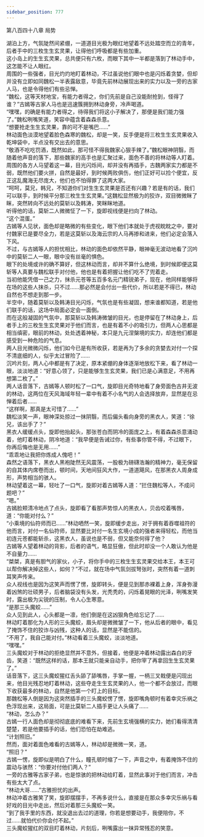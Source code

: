 ```yaml
---
sidebar_position: 777
---
```

 第八百四十八章 局势


湖泊上方，气氛陡然间紧绷，一道道目光极为眼红地望着不远处踏空而立的青年，后者手中的三枚生生玄灵果，让得他们呼吸都是有些加重。  
这小岛上的生生玄灵果，总共便只有六枚，而眼下其中一半都是落到了林动手中，这怎能不让人眼红。  
周围的一些强者，目光灼灼地盯着林动，不过虽说他们眼中也是闪烁着贪婪，但却并没有立即如同魏松一半表露敌意，毕竟先前林动展现出来的实力以及一旁的古家人马，也是令得他们有些忌惮。  
“魏松，这等天材地宝，有能力者得之，你们先前是自己没能耐抢到，怪得了谁？”古嫣等古家人马也是迅速簇拥到林动身旁，冷声喝道。  
“嘿嘿，的确是有能力者得之，待得我们将这小子解决了，那便是我们能力强了。”魏松咧嘴笑道，笑容中蕴含着森森杀意。  
“想要抢走生生玄灵果，靠的可不是嘴巴……”  
林动面色淡漠地望着脸色森寒的魏松，却是一笑，反手便是将三枚生生玄灵果收入乾坤袋中，半点没有交出去的意思。  
“敬酒不吃吃罚酒，既然如此，那可怪不得我魏家心狠手辣了。”魏松眼神阴翳，而随着他声音的落下，那些魏家的高手也是汇聚过来，面色不善的将林动等人盯着。  
周围的各方人马望着这一幕，目光闪烁间，却并没有再插手，古魏两家实力都是不弱，既然他们要火拼，自然是最好，到时候两败俱伤，他们正好可以捡个便宜，反正这乱魔海无尽庞大，他们也不怕得罪了这两大家。  
“呵呵，莫兄，韩兄，不知道你们对生生玄灵果是否还有兴趣？若是有的话，我们可以联手，到时候平分那三枚生生玄灵果。”这魏松显然极为的狡诈，双目微微眯了眯，突然转向不远处的莫斩以及韩涛，笑眯眯地道。  
听得他的话，莫斩二人微微怔了一下，旋即视线便是扫向了林动。  
“这个混蛋。”  
古嫣等人见状，面色却是略微的有些变化，眼下他们本就处于虎视眈眈之中，要对付魏家已是要尽全力，若是这莫斩以及海云宗的人马再掺和进来，他们必定会落入下风。  
不过，与古嫣等人的担忧相比，林动的面色却依然平静，眼神毫无波动地看了沉吟中的莫斩二人一眼，眼中没有丝毫的惧色。  
眼下的处境或许的确不算好，但这林动而言，却并不算什么绝境，到时候即便这莫斩等人真要与魏松联手对付他，他也是有着把握让他们吃不了兜着走。  
当初他能凭借一己之力，抹杀元苍等五百多名元门精锐弟子，现在，他同样能够将在场的这些人抹杀，只不过……那必然是会付出一些代价，所以若是不得已，林动自然也不想走到那一步。  
半空中，随着莫斩以及韩涛目光闪烁，气氛也是有些凝固，想来谁都知道，若是他们联手的话，这场中局面必定会一面倒。  
而在这般凝固的气氛中，那莫斩以及韩涛微皱的目光，也是停留在了林动身上，后者手上的三枚生生玄灵果对于他们而言，也是有着不小的吸引力，但两人心思都是相当缜密，眼前的林动，处处透着神秘，本只是九元涅槃境的实力，却连他们都是感受到一种危险的气息。  
两人目光微微闪烁，他们如今已是有所收获，若是再为了多余的贪婪去对付一个探不清底细的人，似乎太过冒险了……  
沉吟片刻，两人心中都是有了决定，原本紧绷的身体逐渐地放松下来，看了林动一眼，淡淡地道：“好意心领了，只是能够生生玄灵果，我们已是心满意足，不用再想第二枚了。”  
两人话音落下，古嫣等人顿时松了一口气，旋即目光奇特地看了身旁面色古井无波的林动，这两位在天风海域年轻一辈中有着不小名气的人会选择放弃，显然是在忌惮着后者……  
“这样啊，那真是太可惜了……”  
魏松淡笑一声，眼神深处掠过一抹阴翳，而后偏头看向身旁的黑衣人，笑道：“徐兄，该出手了？”  
黑衣人缓缓点头，旋即他抬起头，那张苍白而阴冷的面庞之上，有着森森杀意涌动着，他盯着林动，阴冷地道：“我早便是告诫过你，有些事你管不得，不过眼下，你再后悔也是无用……”  
“乖乖地让我把你炼成人傀吧！”  
森然之语落下，黑衣人黑袍陡然无风震荡，一股极为磅礴浩瀚的精神力，毫无保留的自其体内席卷而出，顿时间，天地间狂风大作，一道道飓风，在那黑衣人周身成形，声势相当的骇人。  
林动望着这一幕，轻吐了一口气，旋即对着古嫣等人道：“拦住魏松等人，不成问题吧？”  
“嗯。”  
古嫣脸颊清冷地点了点头，旋即看了看那声势惊人的黑衣人，贝齿咬着嘴唇，道：“你能对付么？”  
“小乘境的仙符师而已……”林动哂然一笑，旋即缓步走出，对于拥有着吞噬祖符的他而言，对付一名仙符师，显然要比对付一名生玄境小成的强者来得轻松，而他当初连元苍都能斩杀，这黑衣人，虽说也是不弱，但又能奈何得了他？  
古嫣等人望着林动的背影，后者的语气，略显狂傲，但此时却没一个人敢认为他是不自量力……  
“桀桀，真是有胆气的家伙，小子，将你手中的三枚生生玄灵果交给本王，本王可以帮你解决掉这些人，如何？”不过，就在场中气氛剑拔弩张时，突然有着一道刺耳笑声传来。  
众人视线也是因为这笑声而愣了愣，旋即转头，便是见到那赤裸着上身，浑身弥漫着凶煞的壮硕男子，后者脑袋没有头发，光秃秃的，闪烁着晃眼的光泽，咧嘴发笑时，露出极为尖锐的压制，令人心生寒意。  
“是那三头魔蛟……”  
众人见到此人，心头都是一凛，他们倒是在这凶狠角色给忘记了……  
林动盯着那化为人形的三头魔蛟，眉头却是微微皱了一下，他从后者的眼中，看见了掩饰不住的狡诈与凶残，这种人的话，显然是不能信的。  
“不用了，我自己能对付。”林动看着三头魔蛟，淡淡地道。  
“嘿嘿。”  
三头魔蛟对于林动的拒绝显然并不意外，但接着，他便是冲着林动露出森白的牙齿，笑道：“既然这样的话，那本王就只能亲自动手，把你宰了再拿回生生玄灵果了。”  
话音落下，这三头魔蛟猩红舌头舔了舔嘴唇，手掌一握，一柄三叉戟便是闪现出来，他目光残忍地盯着林动，这些夺走生生玄灵果的人，他一个都不会放过，而眼下收获最多的林动，自然是他第一个盯上的目标。  
那魏松等人倒是因为这突然插手的三头魔蛟愣了愣，旋即嘴角顿时有着幸灾乐祸之色浮现出来，这局面，可是比莫斩二人插手更让人头痛了……  
“林动，怎么办？”  
古嫣一行人面色却是彻彻底底的难看下来，先前生玄境强横的实力，她们看得清清楚楚，若是他要插手的话，他们恐怕在劫难逃。  
“计划照旧。”  
然而，面对着面色难看的古嫣等人，林动却是微微一笑，道。  
“照旧？”  
古嫣一愣，旋即似是明白了什么，瞳孔顿时缩了一下，声音之中，有着掩饰不住的震动与骇然：“你要对付他们两人？”  
一旁的古雅等古家子弟，也是惊骇的把林动给盯着，显然此事对于他们而言，冲击有些太大了点。  
“林动大哥……”古雅担忧的出声。  
林动冲着古雅笑了笑，旋即摆摆手，不再多说什么，直接是在那众多幸灾乐祸与看好戏的目光中走出，然后对着那三头魔蛟一笑。  
“到了我手里的东西，就没退出去过的道理，你若是想要动手，我便陪你，不过……就怕代价你会付不起。”  
三头魔蛟猩红的双目盯着林动，片刻后，咧嘴露出一抹异常残忍的笑意。  
  
  

